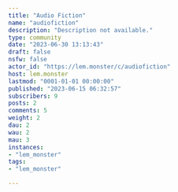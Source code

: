 ```yaml
---
title: "Audio Fiction" 
name: "audiofiction"
description: "Description not available."
type: community
date: "2023-06-30 13:13:43"
draft: false
nsfw: false
actor_id: "https://lem.monster/c/audiofiction"
host: lem.monster
lastmod: "0001-01-01 00:00:00"
published: "2023-06-15 06:32:57"
subscribers: 9
posts: 2
comments: 5
weight: 2
dau: 2
wau: 2
mau: 3
instances:
- "lem_monster"
tags: 
- "lem_monster"

---
```


